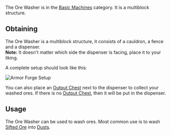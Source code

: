 The Ore Washer is in the [Basic Machines](https://github.com/TheBusyBiscuit/Slimefun4/wiki/Basic-Machines) category. It is a multiblock structure.<br>

## Obtaining
The Ore Washer is a multiblock structure, it consists of a cauldron, a fence and a dispenser.<br>
**Note:** It doesn't matter which side the dispenser is facing, place it to your liking.<br>

A complete setup should look like this:

![Armor Forge Setup](https://raw.githubusercontent.com/TheBusyBiscuit/Slimefun4-Wiki/master/images/multiblock-ore-washer.png)

You can also place an [Output Chest](https://github.com/TheBusyBiscuit/Slimefun4/wiki/Output-Chest) next to the dispenser to collect your washed ores. If there is no [Output Chest](https://github.com/TheBusyBiscuit/Slimefun4/wiki/Output-Chest), then it will be put in the dispenser.

## Usage
The Ore Washer can be used to wash ores. Most common use is to wash [Sifted Ore](https://github.com/TheBusyBiscuit/Slimefun4/wiki/Sifted-Ore) into [Dusts](https://github.com/TheBusyBiscuit/Slimefun4/wiki/Dusts).<br>
